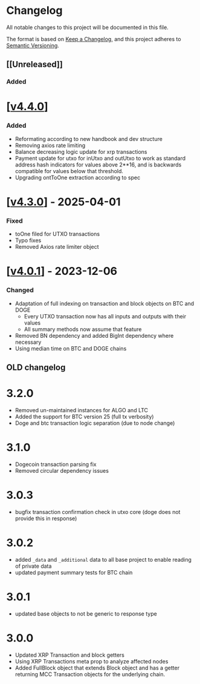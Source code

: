 # Changelog

All notable changes to this project will be documented in this file.

The format is based on [Keep a Changelog](https://keepachangelog.com/en/1.0.0/),
and this project adheres to
[Semantic Versioning](https://semver.org/spec/v2.0.0.html).

## \[[Unreleased]\]

### Added


# \[[v4.4.0](https://www.npmjs.com/package/@flarenetwork/mcc/v/4.4.0)\] 

### Added

* Reformating according to new handbook and dev structure
* Removing axios rate limiting
* Balance decreasing logic update for xrp transactions
* Payment update for utxo for inUtxo and outUtxo to work as standard address hash indicators for values above 2**16, and is backwards compatible for values below that threshold.
* Upgrading ontToOne extraction according to spec


# \[[v4.3.0](https://www.npmjs.com/package/@flarenetwork/mcc/v/4.3.0)\] - 2025-04-01  

### Fixed
* toOne filed for UTXO transactions
* Typo fixes
* Removed Axios rate limiter object


# \[[v4.0.1](https://www.npmjs.com/package/@flarenetwork/mcc/v/4.0.1)\] - 2023-12-06  

### Changed
* Adaptation of full indexing on transaction and block objects on BTC and DOGE
  * Every UTXO transaction now has all inputs and outputs with their values
  * All summary methods now assume that feature
* Removed BN dependency and added BigInt dependency where necessary
* Using median time on BTC and DOGE chains

## OLD changelog

# 3.2.0
- Removed un-maintained instances for ALGO and LTC
- Added the support for BTC version 25 (full tx verbosity)
- Doge and btc transaction logic separation (due to node change)

# 3.1.0

* Dogecoin transaction parsing fix 
* Removed circular dependency issues

# 3.0.3

* bugfix transaction confirmation check in utxo core (doge does not provide this in response)

# 3.0.2

* added `_data` and `_additional` data to all base project to enable reading of private data
* updated payment summary tests for BTC chain

# 3.0.1

* updated base objects to not be generic to response type

# 3.0.0

* Updated XRP Transaction and block getters 
* Using XRP Transactions meta prop to analyze affected nodes
* Added FullBlock<T> object that extends Block object and has a getter returning MCC Transaction objects for the underlying chain.

